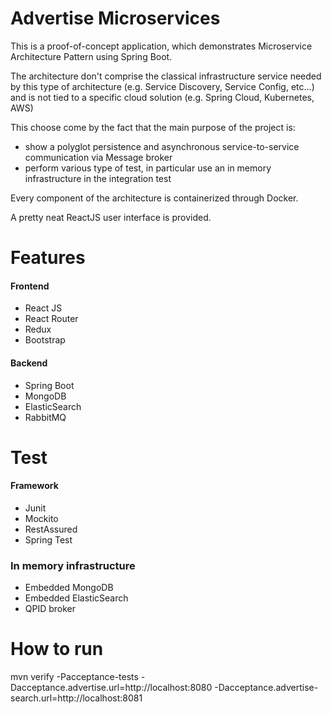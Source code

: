 # Advertise Microservices

This is a proof-of-concept application, which demonstrates Microservice Architecture Pattern using Spring Boot. 

The architecture don't comprise the classical infrastructure service needed by this type of architecture (e.g. Service Discovery, Service Config, etc...) and is not tied to a specific cloud solution (e.g. Spring Cloud, Kubernetes, AWS) 

This choose come by the fact that the main purpose of the project is:

- show a polyglot persistence and asynchronous service-to-service communication via Message broker
- perform various type of test, in particular use an in memory infrastructure in the integration test

Every component of the architecture is containerized through Docker.

A pretty neat ReactJS user interface is provided.

# Features

#### Frontend
- React JS
- React Router
- Redux
- Bootstrap         

#### Backend
- Spring Boot
- MongoDB
- ElasticSearch
- RabbitMQ         

# Test
#### Framework
- Junit
- Mockito
- RestAssured
- Spring Test

### In memory infrastructure
- Embedded MongoDB
- Embedded ElasticSearch
- QPID broker

# How to run

mvn verify -Pacceptance-tests -Dacceptance.advertise.url=http://localhost:8080 -Dacceptance.advertise-search.url=http://localhost:8081
